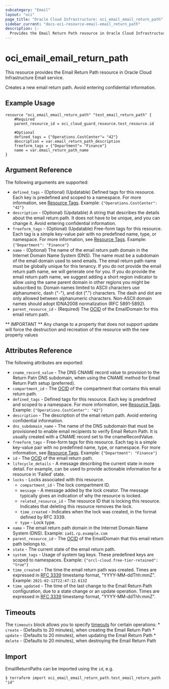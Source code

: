 ```yaml
---
subcategory: "Email"
layout: "oci"
page_title: "Oracle Cloud Infrastructure: oci_email_email_return_path"
sidebar_current: "docs-oci-resource-email-email_return_path"
description: |-
  Provides the Email Return Path resource in Oracle Cloud Infrastructure Email service
---
```


# oci_email_email_return_path
This resource provides the Email Return Path resource in Oracle Cloud Infrastructure Email service.

Creates a new email return path. Avoid entering confidential information.

## Example Usage

```hcl
resource "oci_email_email_return_path" "test_email_return_path" {
	#Required
	parent_resource_id = oci_cloud_guard_resource.test_resource.id

	#Optional
	defined_tags = {"Operations.CostCenter"= "42"}
	description = var.email_return_path_description
	freeform_tags = {"Department"= "Finance"}
	name = var.email_return_path_name
}
```

## Argument Reference

The following arguments are supported:

* `defined_tags` - (Optional) (Updatable) Defined tags for this resource. Each key is predefined and scoped to a namespace. For more information, see [Resource Tags](https://docs.cloud.oracle.com/iaas/Content/General/Concepts/resourcetags.htm).  Example: `{"Operations.CostCenter": "42"}` 
* `description` - (Optional) (Updatable) A string that describes the details about the email return path. It does not have to be unique, and you can change it. Avoid entering confidential information. 
* `freeform_tags` - (Optional) (Updatable) Free-form tags for this resource. Each tag is a simple key-value pair with no predefined name, type, or namespace. For more information, see [Resource Tags](https://docs.cloud.oracle.com/iaas/Content/General/Concepts/resourcetags.htm).  Example: `{"Department": "Finance"}` 
* `name` - (Optional) The name of the email return path domain in the Internet Domain Name System (DNS). The name must be a subdomain of the email domain used to send emails. The email return path name must be globally unique for this tenancy. If you do not provide the email return path name, we will generate one for you. If you do provide the email return path name, we suggest adding a short region indicator to allow using the same parent domain in other regions you might be subscribed to. Domain names limited to ASCII characters use alphanumeric, dash ("-"), and dot (".") characters. The dash and dot are only allowed between alphanumeric characters. Non-ASCII domain names should adopt IDNA2008 normalization (RFC 5891-5892). 
* `parent_resource_id` - (Required) The [OCID](https://docs.cloud.oracle.com/iaas/Content/General/Concepts/identifiers.htm) of the EmailDomain for this email return path. 


** IMPORTANT **
Any change to a property that does not support update will force the destruction and recreation of the resource with the new property values

## Attributes Reference

The following attributes are exported:

* `cname_record_value` - The DNS CNAME record value to provision to the Return Patn DNS subdomain, when using the CNAME method for Email Return Path setup (preferred). 
* `compartment_id` - The [OCID](https://docs.cloud.oracle.com/iaas/Content/General/Concepts/identifiers.htm) of the compartment that contains this email return path. 
* `defined_tags` - Defined tags for this resource. Each key is predefined and scoped to a namespace. For more information, see [Resource Tags](https://docs.cloud.oracle.com/iaas/Content/General/Concepts/resourcetags.htm).  Example: `{"Operations.CostCenter": "42"}` 
* `description` - The description of the email return path. Avoid entering confidential information.
* `dns_subdomain_name` - The name of the DNS subdomain that must be provisioned to enable email recipients to verify Email Return Path. It is usually created with a CNAME record set to the cnameRecordValue. 
* `freeform_tags` - Free-form tags for this resource. Each tag is a simple key-value pair with no predefined name, type, or namespace. For more information, see [Resource Tags](https://docs.cloud.oracle.com/iaas/Content/General/Concepts/resourcetags.htm).  Example: `{"Department": "Finance"}` 
* `id` - The [OCID](https://docs.cloud.oracle.com/iaas/Content/General/Concepts/identifiers.htm) of the email return path. 
* `lifecycle_details` - A message describing the current state in more detail. For example, can be used to provide actionable information for a resource in 'Failed' state. 
* `locks` - Locks associated with this resource.
	* `compartment_id` - The lock compartment ID.
	* `message` - A message added by the lock creator. The message typically gives an indication of why the resource is locked. 
	* `related_resource_id` - The resource ID that is locking this resource. Indicates that deleting this resource removes the lock. 
	* `time_created` - Indicates when the lock was created, in the format defined by RFC 3339.
	* `type` - Lock type.
* `name` - The email return path domain in the Internet Domain Name System (DNS).  Example: `iad1.rp.example.com` 
* `parent_resource_id` - The [OCID](https://docs.cloud.oracle.com/iaas/Content/General/Concepts/identifiers.htm) of the EmailDomain that this email return path belongs to. 
* `state` - The current state of the email return path.
* `system_tags` - Usage of system tag keys. These predefined keys are scoped to namespaces. Example: `{"orcl-cloud.free-tier-retained": "true"}` 
* `time_created` - The time the email return path was created. Times are expressed in [RFC 3339](https://tools.ietf.org/html/rfc3339) timestamp format, "YYYY-MM-ddThh:mmZ".  Example: `2021-02-12T22:47:12.613Z` 
* `time_updated` - The time of the last change to the Email Return Path configuration, due to a state change or an update operation. Times are expressed in [RFC 3339](https://tools.ietf.org/html/rfc3339) timestamp format, "YYYY-MM-ddThh:mmZ". 

## Timeouts

The `timeouts` block allows you to specify [timeouts](https://registry.terraform.io/providers/oracle/oci/latest/docs/guides/changing_timeouts) for certain operations:
	* `create` - (Defaults to 20 minutes), when creating the Email Return Path
	* `update` - (Defaults to 20 minutes), when updating the Email Return Path
	* `delete` - (Defaults to 20 minutes), when destroying the Email Return Path


## Import

EmailReturnPaths can be imported using the `id`, e.g.

```
$ terraform import oci_email_email_return_path.test_email_return_path "id"
```

